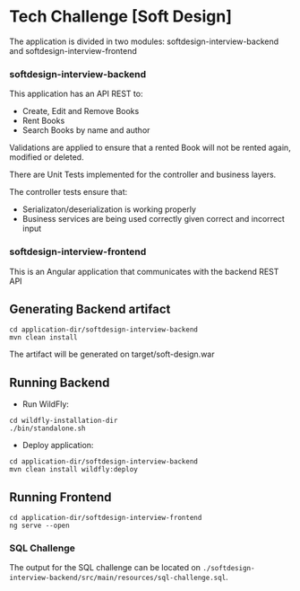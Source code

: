 # Tech Challenge [Soft Design]

The application is divided in two modules: softdesign-interview-backend and softdesign-interview-frontend

### softdesign-interview-backend

This application has an API REST to:

- Create, Edit and Remove Books
- Rent Books
- Search Books by name and author

Validations are applied to ensure that a rented Book will not be rented again, modified or deleted.

There are Unit Tests implemented for the controller and business layers.

The controller tests ensure that: 
- Serializaton/deserialization is working properly
- Business services are being used correctly given correct and incorrect input

### softdesign-interview-frontend

This is an Angular application that communicates with the backend REST API

## Generating Backend artifact

```console
cd application-dir/softdesign-interview-backend
mvn clean install
```
The artifact will be generated on target/soft-design.war

## Running Backend

- Run WildFly:
```console
cd wildfly-installation-dir
./bin/standalone.sh
```

- Deploy application:
```console
cd application-dir/softdesign-interview-backend
mvn clean install wildfly:deploy
```

## Running Frontend

```console
cd application-dir/softdesign-interview-frontend
ng serve --open
```

### SQL Challenge

The output for the SQL challenge can be located on `./softdesign-interview-backend/src/main/resources/sql-challenge.sql`.
